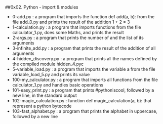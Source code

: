 ##0x02. Python - import & modules

* 0-add.py :  a program that imports the function def add(a, b): from the file add_0.py and prints the result of the addition 1 + 2 = 3
* 1-calculation.py : a program that imports functions from the file calculator_1.py, does some Maths, and prints the result
* 2-args.py :  a program that prints the number of and the list of its arguments
* 3-infinite_add.py : a program that prints the result of the addition of all arguments
* 4-hidden_discovery.py :  a program that prints all the names defined by the compiled module hidden_4.pyc
* 5-variable_load.py : a program that imports the variable a from the file variable_load_5.py and prints its value
* 100-my_calculator.py : a program that imports all functions from the file calculator_1.py and handles basic operations
* 101-easy_print.py : a program that prints #pythoniscool, followed by a new line, in the standard output
* 102-magic_calculation.py : function def magic_calculation(a, b): that represent a python bytecode
* 103-fast_alphabet.py : a program that prints the alphabet in uppercase, followed by a new line

